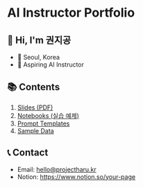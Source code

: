 # AI Instructor Portfolio

## 👋 Hi, I'm 권지공  
- 📍 Seoul, Korea  
- 🎯 Aspiring AI Instructor

## 📚 Contents
1. [Slides (PDF)](/slides)
2. [Notebooks (실습 예제)](/notebooks)
3. [Prompt Templates](/prompts)
4. [Sample Data](/data-samples)

## 📞 Contact
- Email: hello@projectharu.kr  
- Notion: https://www.notion.so/your-page  
